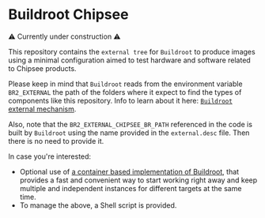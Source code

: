 # Buildroot Chipsee

⚠️ Currently under construction ⚠️

This repository contains the `external tree` for `Buildroot` to produce images using a minimal configuration aimed to test hardware and software related to Chipsee products.

Please keep in mind that `Buildroot` reads from the environment variable `BR2_EXTERNAL` the path of the folders where it expect to find the types of components like this repository. Info to learn about it here: [`Buildroot` external mechanism][br2_external].

Also, note that the `BR2_EXTERNAL_CHIPSEE_BR_PATH` referenced in the code is built by `Buildroot` using the name provided in the `external.desc` file. Then there is no need to provide it.


In case you're interested:
- Optional use of [a container based implementation of Buildroot][docker_buildroot], that provides a fast and convenient way to start working right away and keep multiple and independent instances for different targets at the same time.
- To manage the above, a Shell script is provided.


[br2_external]:http://buildroot.uclibc.org/downloads/manual/manual.html#outside-br-custom
[docker_buildroot]:https://github.com/vidalastudillo/docker-buildroot
